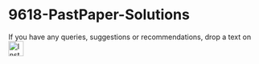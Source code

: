 # 9618-PastPaper-Solutions

If you have any queries, suggestions or recommendations, drop a text on <a href="https://www.instagram.com/kurlyatzainematics/">
  <img src="https://cdn-icons-png.flaticon.com/512/174/174855.png" alt="Instagram" width="30" height="30">
</a>
